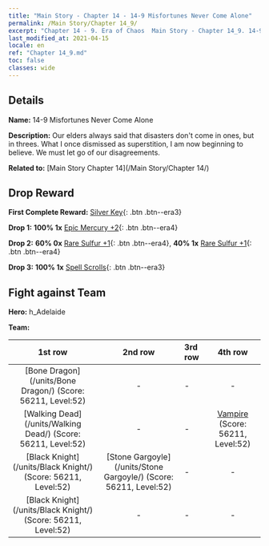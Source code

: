 ```yaml
---
title: "Main Story - Chapter 14 - 14-9 Misfortunes Never Come Alone"
permalink: /Main Story/Chapter 14_9/
excerpt: "Chapter 14 - 9. Era of Chaos  Main Story - Chapter 14_9. 14-9 Misfortunes Never Come Alone"
last_modified_at: 2021-04-15
locale: en
ref: "Chapter 14_9.md"
toc: false
classes: wide
---
```


## Details

 **Name:** 14-9 Misfortunes Never Come Alone

 **Description:** Our elders always said that disasters don't come in ones, but in threes. What I once dismissed as superstition, I am now beginning to believe. We must let go of our disagreements.

 **Related to:** [Main Story Chapter 14](/Main Story/Chapter 14/)

## Drop Reward

 **First Complete Reward:** [Silver Key](/Items/con_693/){: .btn .btn--era3}

 **Drop 1:** **100% 1x** [Epic Mercury +2](/Items/mat_49/){: .btn .btn--era4}

 **Drop 2:** **60% 0x** [Rare Sulfur +1](/Items/mat_43/){: .btn .btn--era4}, **40% 1x** [Rare Sulfur +1](/Items/mat_43/){: .btn .btn--era4}

 **Drop 3:** **100% 1x** [Spell Scrolls](/Items/con_694/){: .btn .btn--era3}


## Fight against Team
 **Hero:** h_Adelaide

 **Team:**


  | 1st row | 2nd row | 3rd row | 4th row |
  |:----:|:----:|:----|:----:|
  | [Bone Dragon](/units/Bone Dragon/) (Score: 56211, Level:52)  | - | - | - |
  | [Walking Dead](/units/Walking Dead/) (Score: 56211, Level:52)  | - | - | [Vampire](/units/Vampire/) (Score: 56211, Level:52)  |
  | [Black Knight](/units/Black Knight/) (Score: 56211, Level:52)  | [Stone Gargoyle](/units/Stone Gargoyle/) (Score: 56211, Level:52)  | - | - |
  | [Black Knight](/units/Black Knight/) (Score: 56211, Level:52)  | - | - | - |


